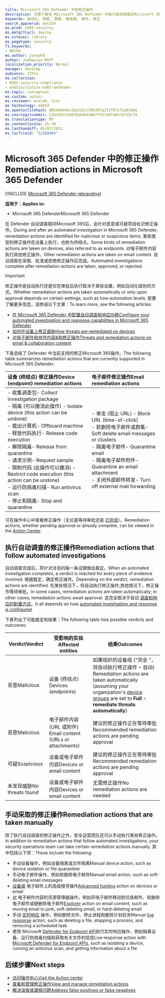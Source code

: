 ```yaml
---
title: Microsoft 365 Defender 中的修正操作
description: 大致了解在 Microsoft 365 Defender 中执行自动调查后Microsoft 365操作
keywords: 自动化, 调查, 警报, 触发器, 操作, 修正
search.appverid: met150
ms.prod: m365-security
ms.mktglfcycl: deploy
ms.sitesec: library
ms.pagetype: security
f1.keywords:
- NOCSH
ms.author: josephd
author: JoeDavies-MSFT
localization_priority: Normal
manager: dansimp
audience: ITPro
ms.collection:
- M365-security-compliance
- m365initiative-m365-defender
ms.topic: conceptual
ms.custom: autoir
ms.reviewer: evaldm, isco
ms.technology: m365d
ms.openlocfilehash: 80546d44bc1ba222c736b397a272f9f1f1a01d4a
ms.sourcegitcommit: 51b316c23e070ab402a687f927e8fa01cb719c74
ms.translationtype: MT
ms.contentlocale: zh-CN
ms.lasthandoff: 05/07/2021
ms.locfileid: "52269464"
---
```

# <a name="remediation-actions-in-microsoft-365-defender"></a><span data-ttu-id="d774e-104">Microsoft 365 Defender 中的修正操作</span><span class="sxs-lookup"><span data-stu-id="d774e-104">Remediation actions in Microsoft 365 Defender</span></span>

[!INCLUDE [Microsoft 365 Defender rebranding](../includes/microsoft-defender.md)]


<span data-ttu-id="d774e-105">**适用于：**</span><span class="sxs-lookup"><span data-stu-id="d774e-105">**Applies to:**</span></span>
- <span data-ttu-id="d774e-106">Microsoft 365 Defender</span><span class="sxs-lookup"><span data-stu-id="d774e-106">Microsoft 365 Defender</span></span>

<span data-ttu-id="d774e-107">在 Defender 自动调查期间Microsoft 365后，会针对恶意或可疑项目标识修正操作。</span><span class="sxs-lookup"><span data-stu-id="d774e-107">During and after an automated investigation in Microsoft 365 Defender, remediation actions are identified for malicious or suspicious items.</span></span> <span data-ttu-id="d774e-108">某些类型的修正操作在设备上执行，也称为终结点。</span><span class="sxs-lookup"><span data-stu-id="d774e-108">Some kinds of remediation actions are taken on devices, also referred to as endpoints.</span></span> <span data-ttu-id="d774e-109">对电子邮件内容执行其他修正操作。</span><span class="sxs-lookup"><span data-stu-id="d774e-109">Other remediation actions are taken on email content.</span></span> <span data-ttu-id="d774e-110">自动调查在采取、批准或拒绝修正操作后完成。</span><span class="sxs-lookup"><span data-stu-id="d774e-110">Automated investigations complete after remediation actions are taken, approved, or rejected.</span></span>

> [!IMPORTANT]
> <span data-ttu-id="d774e-111">修正操作是自动执行还是仅在审批后执行取决于某些设置，例如自动化级别的方式。</span><span class="sxs-lookup"><span data-stu-id="d774e-111">Whether remediation actions are taken automatically or only upon approval depends on certain settings, such as how automation levels.</span></span> <span data-ttu-id="d774e-112">若要了解更多信息，请参阅以下文章：</span><span class="sxs-lookup"><span data-stu-id="d774e-112">To learn more, see the following articles:</span></span>
> - [<span data-ttu-id="d774e-113">在 Microsoft 365 Defender 中配置自动调查和响应功能</span><span class="sxs-lookup"><span data-stu-id="d774e-113">Configure your automated investigation and response capabilities in Microsoft 365 Defender</span></span>](m365d-configure-auto-investigation-response.md)
> - [<span data-ttu-id="d774e-114">如何在设备上修正威胁</span><span class="sxs-lookup"><span data-stu-id="d774e-114">How threats are remediated on devices</span></span>](../defender-endpoint/automated-investigations.md)
> - [<span data-ttu-id="d774e-115">对电子邮件和协作内容&和修正操作</span><span class="sxs-lookup"><span data-stu-id="d774e-115">Threats and remediation actions on email & collaboration content</span></span>](../office-365-security/air-remediation-actions.md#threats-and-remediation-actions)

<span data-ttu-id="d774e-116">下表总结了 Defender 中当前支持的修正Microsoft 365操作。</span><span class="sxs-lookup"><span data-stu-id="d774e-116">The following table summarizes remediation actions that are currently supported in Microsoft 365 Defender.</span></span> 

|<span data-ttu-id="d774e-117">设备 (终结点) 修正操作</span><span class="sxs-lookup"><span data-stu-id="d774e-117">Device (endpoint) remediation actions</span></span>  |<span data-ttu-id="d774e-118">电子邮件修正操作</span><span class="sxs-lookup"><span data-stu-id="d774e-118">Email remediation actions</span></span>  |
|:---------|:---------|
|<span data-ttu-id="d774e-119">- 收集调查包</span><span class="sxs-lookup"><span data-stu-id="d774e-119">- Collect investigation package</span></span> <br/><span data-ttu-id="d774e-120">- 隔离 (可以撤消此操作) </span><span class="sxs-lookup"><span data-stu-id="d774e-120">- Isolate device (this action can be undone)</span></span><br/><span data-ttu-id="d774e-121">- 载出计算机</span><span class="sxs-lookup"><span data-stu-id="d774e-121">- Offboard machine</span></span> <br/><span data-ttu-id="d774e-122">- 释放代码执行</span><span class="sxs-lookup"><span data-stu-id="d774e-122">- Release code execution</span></span> <br/><span data-ttu-id="d774e-123">- 解除隔离</span><span class="sxs-lookup"><span data-stu-id="d774e-123">- Release from quarantine</span></span> <br/><span data-ttu-id="d774e-124">- 请求示例</span><span class="sxs-lookup"><span data-stu-id="d774e-124">- Request sample</span></span> <br/><span data-ttu-id="d774e-125">- 限制代码 (此操作可以撤消) </span><span class="sxs-lookup"><span data-stu-id="d774e-125">- Restrict code execution (this action can be undone)</span></span> <br/><span data-ttu-id="d774e-126">- 运行防病毒扫描</span><span class="sxs-lookup"><span data-stu-id="d774e-126">- Run antivirus scan</span></span> <br/><span data-ttu-id="d774e-127">- 停止和隔离</span><span class="sxs-lookup"><span data-stu-id="d774e-127">- Stop and quarantine</span></span>      |<span data-ttu-id="d774e-128">- 单击 (阻止 URL) </span><span class="sxs-lookup"><span data-stu-id="d774e-128">- Block URL (time-of-click)</span></span><br/><span data-ttu-id="d774e-129">- 软删除电子邮件或群集</span><span class="sxs-lookup"><span data-stu-id="d774e-129">- Soft delete email messages or clusters</span></span><br/><span data-ttu-id="d774e-130">- 隔离电子邮件</span><span class="sxs-lookup"><span data-stu-id="d774e-130">- Quarantine email</span></span><br/><span data-ttu-id="d774e-131">- 隔离电子邮件附件</span><span class="sxs-lookup"><span data-stu-id="d774e-131">- Quarantine an email attachment</span></span><br/><span data-ttu-id="d774e-132">- 关闭外部邮件转发</span><span class="sxs-lookup"><span data-stu-id="d774e-132">- Turn off external mail forwarding</span></span>          |

<span data-ttu-id="d774e-133">可在操作中心中查看修正操作（无论是等待审批还是 [已完成](m365d-action-center.md)）。</span><span class="sxs-lookup"><span data-stu-id="d774e-133">Remediation actions, whether pending approval or already complete, can be viewed in the [Action Center](m365d-action-center.md).</span></span>

## <a name="remediation-actions-that-follow-automated-investigations"></a><span data-ttu-id="d774e-134">执行自动调查的修正操作</span><span class="sxs-lookup"><span data-stu-id="d774e-134">Remediation actions that follow automated investigations</span></span>

<span data-ttu-id="d774e-135">自动调查完成后，将针对涉及的每一条证据做出裁定。</span><span class="sxs-lookup"><span data-stu-id="d774e-135">When an automated investigation completes, a verdict is reached for every piece of evidence involved.</span></span> <span data-ttu-id="d774e-136">根据裁定，确定修正操作。</span><span class="sxs-lookup"><span data-stu-id="d774e-136">Depending on the verdict, remediation actions are identified.</span></span> <span data-ttu-id="d774e-137">在某些情况下，将自动执行修正操作;其他情况下，修正操作等待审批。</span><span class="sxs-lookup"><span data-stu-id="d774e-137">In some cases, remediation actions are taken automatically; in other cases, remediation actions await approval.</span></span> <span data-ttu-id="d774e-138">这完全取决于自动 [调查和响应的配置方式](m365d-configure-auto-investigation-response.md)。</span><span class="sxs-lookup"><span data-stu-id="d774e-138">It all depends on how [automated investigation and response is configured](m365d-configure-auto-investigation-response.md).</span></span>

<span data-ttu-id="d774e-139">下表列出了可能裁定和结果：</span><span class="sxs-lookup"><span data-stu-id="d774e-139">The following table lists possible verdicts and outcomes:</span></span>

| <span data-ttu-id="d774e-140">Verdict</span><span class="sxs-lookup"><span data-stu-id="d774e-140">Verdict</span></span>    | <span data-ttu-id="d774e-141">受影响的实体</span><span class="sxs-lookup"><span data-stu-id="d774e-141">Affected entities</span></span>    | <span data-ttu-id="d774e-142">结果</span><span class="sxs-lookup"><span data-stu-id="d774e-142">Outcomes</span></span>|
|------|------|------|
| <span data-ttu-id="d774e-143">恶意</span><span class="sxs-lookup"><span data-stu-id="d774e-143">Malicious</span></span>    | <span data-ttu-id="d774e-144">设备 (终结点) </span><span class="sxs-lookup"><span data-stu-id="d774e-144">Devices (endpoints)</span></span>    | <span data-ttu-id="d774e-145">如果组织的设备组 ("完全 "，将自动执行修正操作 [](m365d-configure-auto-investigation-response.md#review-or-change-the-automation-level-for-device-groups) **-** 自动) </span><span class="sxs-lookup"><span data-stu-id="d774e-145">Remediation actions are taken automatically (assuming your organization's [device groups](m365d-configure-auto-investigation-response.md#review-or-change-the-automation-level-for-device-groups) are set to **Full - remediate threats automatically**)</span></span>|
| <span data-ttu-id="d774e-146">恶意</span><span class="sxs-lookup"><span data-stu-id="d774e-146">Malicious</span></span>    | <span data-ttu-id="d774e-147">电子邮件内容 (URL 或附件) </span><span class="sxs-lookup"><span data-stu-id="d774e-147">Email content (URLs or attachments)</span></span> | <span data-ttu-id="d774e-148">建议的修正操作正在等待审批</span><span class="sxs-lookup"><span data-stu-id="d774e-148">Recommended remediation actions are pending approval</span></span>|
| <span data-ttu-id="d774e-149">可疑</span><span class="sxs-lookup"><span data-stu-id="d774e-149">Suspicious</span></span>    | <span data-ttu-id="d774e-150">设备或电子邮件内容</span><span class="sxs-lookup"><span data-stu-id="d774e-150">Devices or email content</span></span> | <span data-ttu-id="d774e-151">建议的修正操作正在等待审批</span><span class="sxs-lookup"><span data-stu-id="d774e-151">Recommended remediation actions are pending approval</span></span>|
| <span data-ttu-id="d774e-152">未发现威胁</span><span class="sxs-lookup"><span data-stu-id="d774e-152">No threats found</span></span>    | <span data-ttu-id="d774e-153">设备或电子邮件内容</span><span class="sxs-lookup"><span data-stu-id="d774e-153">Devices or email content</span></span>    | <span data-ttu-id="d774e-154">无需修正操作</span><span class="sxs-lookup"><span data-stu-id="d774e-154">No remediation actions are needed</span></span>|


## <a name="remediation-actions-that-are-taken-manually"></a><span data-ttu-id="d774e-155">手动采取的修正操作</span><span class="sxs-lookup"><span data-stu-id="d774e-155">Remediation actions that are taken manually</span></span>

<span data-ttu-id="d774e-156">除了执行自动调查的修正操作之外，安全运营团队还可以手动执行某些修正操作。</span><span class="sxs-lookup"><span data-stu-id="d774e-156">In addition to remediation actions that follow automated investigations, your security operations team can take certain remediation actions manually.</span></span> <span data-ttu-id="d774e-157">其中包括以下项：</span><span class="sxs-lookup"><span data-stu-id="d774e-157">These include the following:</span></span>

- <span data-ttu-id="d774e-158">手动设备操作，例如设备隔离或文件隔离</span><span class="sxs-lookup"><span data-stu-id="d774e-158">Manual device action, such as device isolation or file quarantine</span></span>
- <span data-ttu-id="d774e-159">手动电子邮件操作，例如软删除电子邮件</span><span class="sxs-lookup"><span data-stu-id="d774e-159">Manual email action, such as soft-deleting email messages</span></span> 
- <span data-ttu-id="d774e-160">[设备或](../defender-endpoint/advanced-hunting-overview.md) 电子邮件上的高级搜寻操作</span><span class="sxs-lookup"><span data-stu-id="d774e-160">[Advanced hunting](../defender-endpoint/advanced-hunting-overview.md) action on devices or email</span></span>
- <span data-ttu-id="d774e-161">[对](../office-365-security/threat-explorer.md) 电子邮件内容的资源管理器操作，例如将电子邮件移动到垃圾邮件、软删除电子邮件或硬删除电子邮件</span><span class="sxs-lookup"><span data-stu-id="d774e-161">[Explorer](../office-365-security/threat-explorer.md) action on email content, such as moving email to junk, soft-deleting email, or hard-deleting email</span></span>
- <span data-ttu-id="d774e-162">手动 [实时响应](https://docs.microsoft.com/windows/security/threat-protection/microsoft-defender-atp/live-response) 操作，例如删除文件、停止进程和删除计划任务</span><span class="sxs-lookup"><span data-stu-id="d774e-162">Manual [live response](https://docs.microsoft.com/windows/security/threat-protection/microsoft-defender-atp/live-response) action, such as deleting a file, stopping a process, and removing a scheduled task</span></span>
- <span data-ttu-id="d774e-163">使用 Microsoft [Defender for Endpoint API](../defender-endpoint/management-apis.md#microsoft-defender-for-endpoint-apis)执行实时响应操作，例如隔离设备、运行防病毒扫描和获取有关文件的信息</span><span class="sxs-lookup"><span data-stu-id="d774e-163">Live response action with [Microsoft Defender for Endpoint APIs](../defender-endpoint/management-apis.md#microsoft-defender-for-endpoint-apis), such as isolating a device, running an antivirus scan, and getting information about a file</span></span>

## <a name="next-steps"></a><span data-ttu-id="d774e-164">后续步骤</span><span class="sxs-lookup"><span data-stu-id="d774e-164">Next steps</span></span>

- [<span data-ttu-id="d774e-165">访问操作中心</span><span class="sxs-lookup"><span data-stu-id="d774e-165">Visit the Action center</span></span>](m365d-action-center.md)
- [<span data-ttu-id="d774e-166">查看和管理修正操作</span><span class="sxs-lookup"><span data-stu-id="d774e-166">View and manage remediation actions</span></span>](m365d-autoir-actions.md)
- [<span data-ttu-id="d774e-167">解决误报或漏报问题</span><span class="sxs-lookup"><span data-stu-id="d774e-167">Address false positives or false negatives</span></span>](m365d-autoir-report-false-positives-negatives.md)
